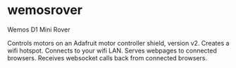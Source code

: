 # wemosrover
Wemos D1 Mini Rover

Controls motors on an Adafruit motor controller shield, version v2.
Creates a wifi hotspot.
Connects to your wifi LAN.
Serves webpages to connected browsers.
Receives websocket calls back from connected browsers.
